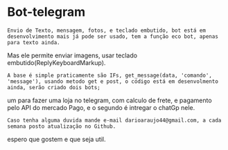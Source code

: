 # Bot-telegram
    Envio de Texto, mensagem, fotos, e teclado embutido, bot está em desenvolvimento mais já pode ser usado, tem a função eco bot, apenas para texto ainda.
Mas ele permite enviar imagens, usar teclado embutido(ReplyKeyboardMarkup). 

    A base é simple praticamente são IFs, get_message(data, 'comando', 'message'), usando metodo get e post, o código está em desenvolmento ainda, serão criado dois bots;
um para fazer uma loja no telegram, com calculo de frete, e pagamento pelo API do mercado Pago, e o segundo é intregar o chatGp nele.
            
    Caso tenha alguma duvida mande e-mail darioaraujo44@gmail.com, a cada semana posto atualização no Github.
espero que gostem e que seja util. 
